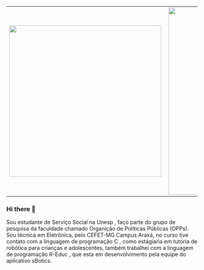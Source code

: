 

<center>
<table>
    <tr>
        <td><img width="400px" align="left" src="https://github-readme-stats.vercel.app/api/top-langs/?username=julia-fernanda01&hide=html&layout=compact&theme=buefy" /></td>
        <td><img width="495px" align="left" src="https://github-readme-stats.vercel.app/api?username=julia-fernanda01&theme=buefy"/></td>
    </tr>   
</table>
</center>  

### Hi there 👋

Sou estudante de Serviço Social na Unesp , faço parte do grupo de pesquisa da faculdade chamado Organição de Políticas Públicas (OPPs). Sou técnica em Eletrônica, pelo CEFET-MG Campus Araxá, no curso tive contato com a linguagem  de programação C ,  como estágiaria em tutoria de robótica para crianças e adolescentes, também trabalhei com a linguagem de programação  R-Educ , que esta em desenvolvimento pela equipe do aplicativo sBotics.

